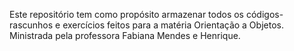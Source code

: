 Este repositório tem como propósito armazenar todos os códigos-rascunhos e exercícios feitos para a matéria Orientação a Objetos.
Ministrada pela professora Fabiana Mendes e Henrique.